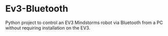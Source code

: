# Ev3-Bluetooth
Python project to control an EV3 Mindstorms robot via Bluetooth from a PC without requiring installation on the EV3.
